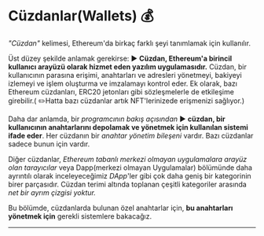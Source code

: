 # Cüzdanlar(Wallets) 💰

_"Cüzdan"_ kelimesi, Ethereum'da birkaç farklı şeyi tanımlamak için kullanılır.

Üst düzey şekilde anlamak gerekirse: ▶️ **Cüzdan, Ethereum'a birincil kullanıcı arayüzü olarak hizmet eden yazılım uygulamasıdır.** Cüzdan, bir kullanıcının parasına erişimi, anahtarları ve adresleri yönetmeyi, bakiyeyi izlemeyi ve işlem oluşturma ve imzalamayı kontrol eder. Ek olarak, bazı Ethereum cüzdanları, ERC20 jetonları gibi sözleşmelerle de etkileşime girebilir.( ✏️Hatta bazı cüzdanlar artık NFT'lerinizede erişmenizi sağlıyor.)

Daha dar anlamda, bir _programcının bakış açısından_ ▶️ **cüzdan, bir kullanıcının anahtarlarını depolamak ve yönetmek için kullanılan sistemi ifade eder**. Her cüzdanın bir _anahtar yönetim bileşeni_ vardır. Bazı cüzdanlar sadece bunun için vardır.

Diğer cüzdanlar, _Ethereum tabanlı merkezi olmayan uygulamalara arayüz olan tarayıcılar_ veya Dapp(merkezi olmayan Uygulamalar) bölümünde daha ayrıntılı olarak inceleyeceğimiz _DApp_'ler gibi çok daha geniş bir kategorinin birer parçasıdır. Cüzdan terimi altında toplanan çeşitli kategoriler arasında _net bir ayrım çizgisi yoktur._

Bu bölümde, cüzdanlarda  bulunan özel anahtarlar için, **bu anahtarları yönetmek için** gerekli sistemlere bakacağız.

----------------








